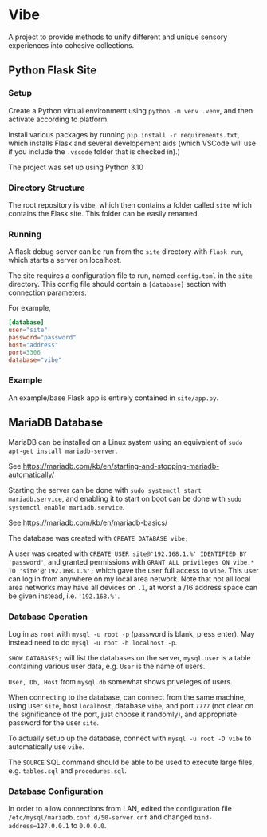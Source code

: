 # Vibe

A project to provide methods to unify different and unique
sensory experiences into cohesive collections.

## Python Flask Site

### Setup

Create a Python virtual environment using `python -m venv .venv`,
and then activate according to platform.

Install various packages by running `pip install -r requirements.txt`,
which installs Flask and several developement aids
(which VSCode will use if you include the `.vscode` folder that is checked in).)

The project was set up using Python 3.10

### Directory Structure

The root repository is `vibe`, which then contains a folder called `site`
which contains the Flask site. This folder can be easily renamed.

### Running

A flask debug server can be run from the `site` directory with `flask run`,
which starts a server on localhost.

The site requires a configuration file to run, named `config.toml` in the `site` directory.
This config file should contain a `[database]` section with connection parameters.

For example,

```toml
[database]
user="site"
password="password"
host="address"
port=3306
database="vibe"
```

### Example

An example/base Flask app is entirely contained in `site/app.py`.

## MariaDB Database

MariaDB can be installed on a Linux system
using an equivalent of `sudo apt-get install mariadb-server`.

See <https://mariadb.com/kb/en/starting-and-stopping-mariadb-automatically/>

Starting the server can be done with
`sudo systemctl start mariadb.service`,
and enabling it to start on boot can be done with
`sudo systemctl enable mariadb.service`.

See <https://mariadb.com/kb/en/mariadb-basics/>

The database was created with `CREATE DATABASE vibe;`

A user was created with `CREATE USER site@'192.168.1.%' IDENTIFIED BY 'password'`,
and granted permissions with `GRANT ALL privileges ON vibe.* TO 'site'@'192.168.1.%';`
which gave the user full access to `vibe`.
This user can log in from anywhere on my local area network.
Note that not all local area networks may have all devices on `.1`,
at worst a /16 address space can be given instead, i.e. `'192.168.%'`.

### Database Operation

Log in as `root` with `mysql -u root -p` (password is blank, press enter).
May instead need to do `mysql -u root -h localhost -p`.

`SHOW DATABASES;` will list the databases on the server,
`mysql.user` is a table containing various user data,
e.g. `User` is the name of users.

`User, Db, Host` from `mysql.db` somewhat shows priveleges of users.

When connecting to the database,
can connect from the same machine,
using user `site`, host `localhost`, database `vibe`, and port `7777`
(not clear on the significance of the port, just choose it randomly),
and appropriate password for the user `site`.

To actually setup up the database,
connect with `mysql -u root -D vibe` to automatically use `vibe`.

The `SOURCE` SQL command should be able to be used to execute
large files, e.g. `tables.sql` and `procedures.sql`.

### Database Configuration

In order to allow connections from LAN,
edited the configuration file `/etc/mysql/mariadb.conf.d/50-server.cnf`
and changed `bind-address=127.0.0.1` to `0.0.0.0`.

